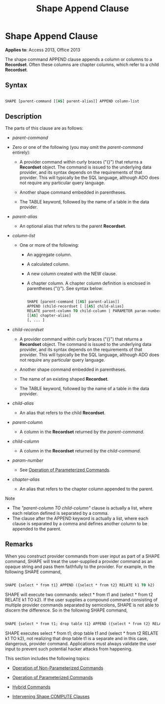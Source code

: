 ﻿---
title: Shape Append Clause
TOCTitle: Shape Append Clause
ms:assetid: 8f29afc3-fb93-4439-b67b-cad0eed0bda9
ms:mtpsurl: https://msdn.microsoft.com/library/JJ249633(v=office.15)
ms:contentKeyID: 48546301
ms.date: 09/18/2015
mtps_version: v=office.15
---

# Shape Append Clause


**Applies to**: Access 2013, Office 2013

The shape command APPEND clause appends a column or columns to a **Recordset**. Often these columns are chapter columns, which refer to a child **Recordset**.

## Syntax

```vb 
 
SHAPE [parent-command [[AS] parent-alias]] APPEND column-list
```

## Description

The parts of this clause are as follows:

- *parent-command*

- Zero or one of the following (you may omit the *parent-command* entirely):
    
  - A provider command within curly braces ("{}") that returns a **Recordset** object. The command is issued to the underlying data provider, and its syntax depends on the requirements of that provider. This will typically be the SQL language, although ADO does not require any particular query language.
    
  - Another shape command embedded in parentheses.
    
  - The TABLE keyword, followed by the name of a table in the data provider.

- *parent-alias*

  - An optional alias that refers to the parent **Recordset**.

- *column-list*

  - One or more of the following:
    
    - An aggregate column.
    
    - A calculated column.
    
    - A new column created with the NEW clause.
    
    - A chapter column. A chapter column definition is enclosed in parentheses ("()"). See syntax below:


        ```vb 
        
        SHAPE [parent-command [[AS] parent-alias]] 
        APPEND (child-recordset [ [[AS] child-alias] 
        RELATE parent-column TO child-column | PARAMETER param-number, ... ]) 
        [[AS] chapter-alias] 
        [, ... ] 
        ```

- *child-recordset*

  - A provider command within curly braces ("{}") that returns a **Recordset** object. The command is issued to the underlying data provider, and its syntax depends on the requirements of that provider. This will typically be the SQL language, although ADO does not require any particular query language.
    
  - Another shape command embedded in parentheses.
    
  - The name of an existing shaped **Recordset**.
    
  - The TABLE keyword, followed by the name of a table in the data provider.

- *child-alias*

  - An alias that refers to the child **Recordset**.

- *parent-column*

  - A column in the **Recordset** returned by the *parent-command.*

- *child-column*

  - A column in the **Recordset** returned by the *child-command*.

- *param-number*

  - See [Operation of Parameterized Commands](operation-of-parameterized-commands.md).

- *chapter-alias*

  - An alias that refers to the chapter column appended to the parent.


> [!NOTE]
> - The _"parent-column TO child-column"_ clause is actually a list, where each relation defined is separated by a comma.
> - The clause after the APPEND keyword is actually a list, where each clause is separated by a comma and defines another column to be appended to the parent.



## Remarks

When you construct provider commands from user input as part of a SHAPE command, SHAPE will treat the user-supplied a provider command as an opaque string and pass them faithfully to the provider. For example, in the following SHAPE command,

```vb 
 
SHAPE {select * from t1} APPEND ({select * from t2} RELATE k1 TO k2) 
```

SHAPE will execute two commands: select \* from t1 and (select \* from t2 RELATE k1 TO k2). If the user supplies a compound command consisting of multiple provider commands separated by semicolons, SHAPE is not able to discern the difference. So in the following SHAPE command,

```vb 
 
SHAPE {select * from t1; drop table t1} APPEND ({select * from t2} RELATE k1 TO k2) 
```

SHAPE executes select \* from t1; drop table t1 and (select \* from t2 RELATE k1 TO k2), not realizing that drop table t1 is a separate and in this case, dangerous, provider command. Applications must always validate the user input to prevent such potential hacker attacks from happening.

This section includes the following topics:

- [Operation of Non-Parameterized Commands](operation-of-non-parameterized-commands.md)

- [Operation of Parameterized Commands](operation-of-parameterized-commands.md)

- [Hybrid Commands](hybrid-commands.md)

- [Intervening Shape COMPUTE Clauses](intervening-shape-compute-clauses.md)